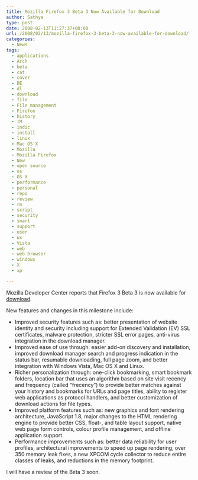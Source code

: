 ```yaml
---
title: Mozilla Firefox 3 Beta 3 Now Available for Download
author: Sathya
type: post
date: 2008-02-13T11:27:37+00:00
url: /2008/02/13/mozilla-firefox-3-beta-3-now-available-for-download/
categories:
  - News
tags:
  - applications
  - Arch
  - beta
  - cat
  - cover
  - DE
  - dl
  - download
  - file
  - File management
  - Firefox
  - history
  - IM
  - indic
  - install
  - linux
  - Mac OS X
  - Mozilla
  - Mozilla Firefox
  - New
  - open source
  - os
  - OS X
  - performance
  - personal
  - repo
  - review
  - rm
  - script
  - security
  - smart
  - support
  - user
  - ux
  - Vista
  - web
  - web browser
  - windows
  - X
  - xp

---
```

Mozilla Developer Center reports that Firefox 3 Beta 3 is now available for [download][1].

New features and changes in this milestone include:

  * Improved security features such as: better presentation of website identity and security including support for Extended Validation (EV) SSL certificates, malware protection, stricter SSL error pages, anti-virus integration in the download manager.
  * Improved ease of use through: easier add-on discovery and installation, improved download manager search and progress indication in the status bar, resumable downloading, full page zoom, and better integration with Windows Vista, Mac OS X and Linux.
  * Richer personalization through: one-click bookmarking, smart bookmark folders, location bar that uses an algorithm based on site visit recency and frequency (called “frecency”) to provide better matches against your history and bookmarks for URLs and page titles, ability to register web applications as protocol handlers, and better customization of download actions for file types.
  * Improved platform features such as: new graphics and font rendering architecture, JavaScript 1.8, major changes to the HTML rendering engine to provide better CSS, float-, and table layout support, native web page form controls, colour profile management, and offline application support.
  * Performance improvements such as: better data reliability for user profiles, architectural improvements to speed up page rendering, over 350 memory leak fixes, a new XPCOM cycle collector to reduce entire classes of leaks, and reductions in the memory footprint.

I will have a review of the Beta 3 soon.

 [1]: https://developer.mozilla.org/devnews/index.php/2008/02/12/firefox-3-beta-3-now-available-for-download/
